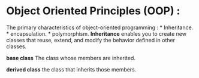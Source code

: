 # Object Oriented Principles (OOP) :
 The primary characteristics of object-oriented programming :
    * Inheritance.
    * encapsulation.
    * polymorphism.
**Inheritance** enables you to create new classes that reuse, extend, and modify the behavior defined in other classes.

**base class** The class whose members are inherited.

**derived class** the class that inherits those members.


    

